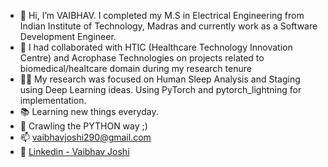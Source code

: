 - 👋 Hi, I’m VAIBHAV. I completed my M.S in Electrical Engineering from Indian Institute of Technology, Madras and currently work as a Software Development Engineer.
- 👀 I had collaborated with HTIC (Healthcare Technology Innovation Centre) and Acrophase Technologies on projects related to biomedical/healtcare domain during my research tenure
- 👨‍🎓 My research was focused on Human Sleep Analysis and Staging using Deep Learning ideas. Using PyTorch and pytorch_lightning for implementation.
- 📚 Learning new things everyday.
- 🌱 Crawling the PYTHON way ;)
- 📫 vaibhavjoshi290@gmail.com
- :link: [Linkedin - Vaibhav Joshi](https://www.linkedin.com/in/vaibhav-joshi-ee/)
<!---
VAIBHAV2900/VAIBHAV2900 is a ✨ special ✨ repository because its `README.md` (this file) appears on your GitHub profile.
You can click the Preview link to take a look at your changes.
--->

